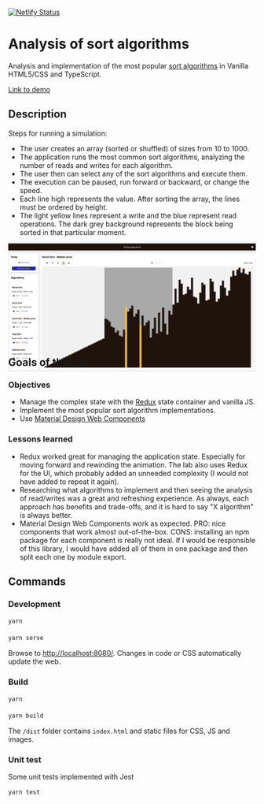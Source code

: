 [![Netlify Status](https://api.netlify.com/api/v1/badges/c9d78619-b8da-40c7-b316-012173afd6c7/deploy-status)](https://app.netlify.com/sites/sort-analysis/deploys)

# Analysis of sort algorithms

Analysis and implementation of the most popular [sort algorithms](https://en.wikipedia.org/wiki/Sorting_algorithm) in Vanilla HTML5/CSS and TypeScript.

[Link to demo](https://sort-analysis.netlify.app/)

## Description

Steps for running a simulation:

-   The user creates an array (sorted or shuffled) of sizes from 10 to 1000.
-   The application runs the most common sort algorithms, analyzing the number of reads and writes for each algorithm.
-   The user then can select any of the sort algorithms and execute them.
-   The execution can be paused, run forward or backward, or change the speed.
-   Each line high represents the value. After sorting the array, the lines must be ordered by height.
-   The light yellow lines represent a write and the blue represent read operations. The dark grey background represents the block being sorted in that particular moment.

<div style="text-align:center; height: 200px"><img src="sort-analysis-screenshot.png" /></div>

## Goals of this lab

### Objectives

-   Manage the complex state with the [Redux](https://redux.js.org/) state container and vanilla JS.
-   Implement the most popular sort algorithm implementations.
-   Use [Material Design Web Components](https://github.com/material-components/material-web)

### Lessons learned

-   Redux worked great for managing the application state. Especially for moving forward and rewinding the animation. The lab also uses Redux for the UI, which probably added an unneeded complexity (I would not have added to repeat it again).
-   Researching what algorithms to implement and then seeing the analysis of read/writes was a great and refreshing experience. As always, each approach has benefits and trade-offs, and it is hard to say "X algorithm" is always better.
-   Material Design Web Components work as expected. PRO: nice components that work almost out-of-the-box. CONS: installing an npm package for each component is really not ideal. If I would be responsible of this library, I would have added all of them in one package and then split each one by module export.

## Commands

### Development

```bash
yarn

yarn serve
```

Browse to [http://localhost:8080/](http://localhost:8080/). Changes in code or CSS automatically update the web.

### Build

```bash
yarn

yarn build
```

The `/dist` folder contains `index.html` and static files for CSS, JS and images.

### Unit test

Some unit tests implemented with Jest

```bash
yarn test
```
